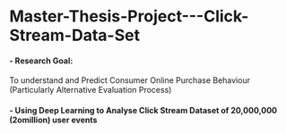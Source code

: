 # Master-Thesis-Project---Click-Stream-Data-Set

#### - Research Goal:
To understand and Predict Consumer Online Purchase Behaviour (Particularly Alternative Evaluation Process)


#### - Using Deep Learning to Analyse Click Stream Dataset of 20,000,000 (2omillion) user events 
 

